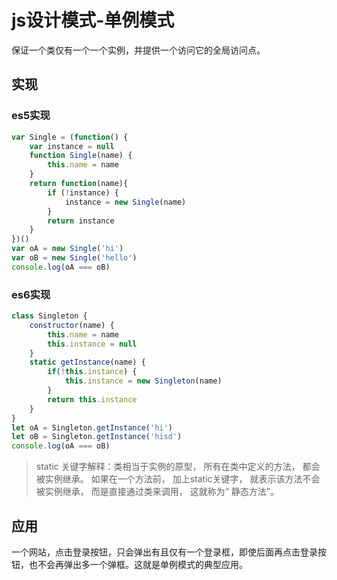 # js设计模式-单例模式

保证一个类仅有一个一个实例，并提供一个访问它的全局访问点。

## 实现

### es5实现

```javascript
var Single = (function() {
    var instance = null
    function Single(name) {
        this.name = name
    }
    return function(name){
        if (!instance) {
            instance = new Single(name)
        }
        return instance
    }
})()
var oA = new Single('hi')
var oB = new Single('hello')
console.log(oA === oB)
```

### es6实现

```javascript
class Singleton {
    constructor(name) {
        this.name = name
        this.instance = null
    }
    static getInstance(name) {
        if(!this.instance) {
            this.instance = new Singleton(name)
        }
        return this.instance
    }
}
let oA = Singleton.getInstance('hi')
let oB = Singleton.getInstance('hisd')
console.log(oA === oB)
```

> static 关键字解释：类相当于实例的原型， 所有在类中定义的方法， 都会被实例继承。 如果在一个方法前， 加上static关键字， 就表示该方法不会被实例继承， 而是直接通过类来调用， 这就称为“ 静态方法”。

## 应用

一个网站，点击登录按钮，只会弹出有且仅有一个登录框，即使后面再点击登录按钮，也不会再弹出多一个弹框。这就是单例模式的典型应用。